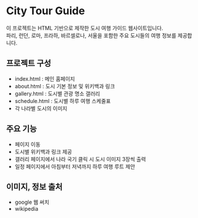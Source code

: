 # City Tour Guide

이 프로젝트는 HTML 기반으로 제작한 도시 여행 가이드 웹사이트입니다.  
파리, 런던, 로마, 프라하, 바르셀로나, 서울을 포함한 주요 도시들의 여행 정보를 제공합니다.  

## 프로젝트 구성
- index.html : 메인 홈페이지
- about.html : 도시 기본 정보 및 위키백과 링크
- gallery.html : 도시별 관광 명소 갤러리
- schedule.html : 도시별 하루 여행 스케줄표
- 각 나라별 도시의 이미지 

## 주요 기능
- 페이지 이동
- 도시별 위키백과 링크 제공
- 갤러리 페이지에서 나라 국기 클릭 시 도시 이미지 3장씩 출력
- 일정 페이지에서 아침부터 저녁까지 하루 여행 루트 제안

## 이미지, 정보 출처
- google 웹 써치
- wikipedia
